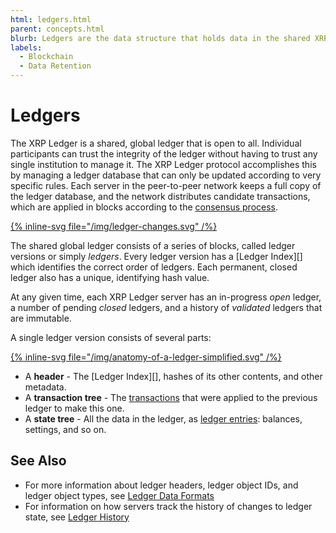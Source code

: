 ```yaml
---
html: ledgers.html
parent: concepts.html
blurb: Ledgers are the data structure that holds data in the shared XRP Ledger network. A chain of ledgers records the history of transactions and state changes.
labels:
  - Blockchain
  - Data Retention
---
```

# Ledgers

The XRP Ledger is a shared, global ledger that is open to all. Individual participants can trust the integrity of the ledger without having to trust any single institution to manage it. The XRP Ledger protocol accomplishes this by managing a ledger database that can only be updated according to very specific rules. Each server in the peer-to-peer network keeps a full copy of the ledger database, and the network distributes candidate transactions, which are applied in blocks according to the [consensus process](../consensus-protocol/index.md).

[{% inline-svg file="/img/ledger-changes.svg" /%}](/img/ledger-changes.svg "Diagram: Each ledger is the result of applying transactions to the previous ledger version.")

The shared global ledger consists of a series of blocks, called ledger versions or simply _ledgers_. Every ledger version has a [Ledger Index][] which identifies the correct order of ledgers. Each permanent, closed ledger also has a unique, identifying hash value.

At any given time, each XRP Ledger server has an in-progress _open_ ledger, a number of pending _closed_ ledgers, and a history of _validated_ ledgers that are immutable.

A single ledger version consists of several parts:

[{% inline-svg file="/img/anatomy-of-a-ledger-simplified.svg" /%}](/img/anatomy-of-a-ledger-simplified.svg "Diagram: A ledger has transactions, a state tree, and a header with the close time and validation info")

* A **header** - The [Ledger Index][], hashes of its other contents, and other metadata.
* A **transaction tree** - The [transactions](../../references/protocol/transactions/index.md) that were applied to the previous ledger to make this one.
* A **state tree** - All the data in the ledger, as [ledger entries](ledger-object-types.html): balances, settings, and so on.



## See Also

- For more information about ledger headers, ledger object IDs, and ledger object types, see [Ledger Data Formats](../../references/protocol/ledger-data/index.md)
- For information on how servers track the history of changes to ledger state, see [Ledger History](../networks-and-servers/ledger-history.md)
